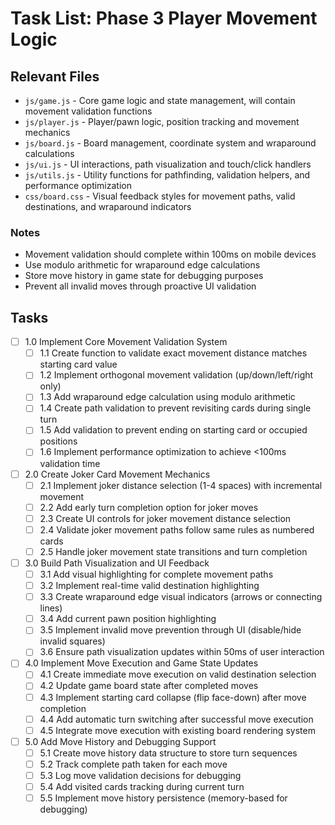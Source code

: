 # Task List: Phase 3 Player Movement Logic

## Relevant Files

- `js/game.js` - Core game logic and state management, will contain movement validation functions
- `js/player.js` - Player/pawn logic, position tracking and movement mechanics
- `js/board.js` - Board management, coordinate system and wraparound calculations
- `js/ui.js` - UI interactions, path visualization and touch/click handlers
- `js/utils.js` - Utility functions for pathfinding, validation helpers, and performance optimization
- `css/board.css` - Visual feedback styles for movement paths, valid destinations, and wraparound indicators

### Notes

- Movement validation should complete within 100ms on mobile devices
- Use modulo arithmetic for wraparound edge calculations
- Store move history in game state for debugging purposes
- Prevent all invalid moves through proactive UI validation

## Tasks

- [ ] 1.0 Implement Core Movement Validation System
  - [ ] 1.1 Create function to validate exact movement distance matches starting card value
  - [ ] 1.2 Implement orthogonal movement validation (up/down/left/right only)
  - [ ] 1.3 Add wraparound edge calculation using modulo arithmetic
  - [ ] 1.4 Create path validation to prevent revisiting cards during single turn
  - [ ] 1.5 Add validation to prevent ending on starting card or occupied positions
  - [ ] 1.6 Implement performance optimization to achieve <100ms validation time

- [ ] 2.0 Create Joker Card Movement Mechanics
  - [ ] 2.1 Implement joker distance selection (1-4 spaces) with incremental movement
  - [ ] 2.2 Add early turn completion option for joker moves
  - [ ] 2.3 Create UI controls for joker movement distance selection
  - [ ] 2.4 Validate joker movement paths follow same rules as numbered cards
  - [ ] 2.5 Handle joker movement state transitions and turn completion

- [ ] 3.0 Build Path Visualization and UI Feedback
  - [ ] 3.1 Add visual highlighting for complete movement paths
  - [ ] 3.2 Implement real-time valid destination highlighting
  - [ ] 3.3 Create wraparound edge visual indicators (arrows or connecting lines)
  - [ ] 3.4 Add current pawn position highlighting
  - [ ] 3.5 Implement invalid move prevention through UI (disable/hide invalid squares)
  - [ ] 3.6 Ensure path visualization updates within 50ms of user interaction

- [ ] 4.0 Implement Move Execution and Game State Updates
  - [ ] 4.1 Create immediate move execution on valid destination selection
  - [ ] 4.2 Update game board state after completed moves
  - [ ] 4.3 Implement starting card collapse (flip face-down) after move completion
  - [ ] 4.4 Add automatic turn switching after successful move execution
  - [ ] 4.5 Integrate move execution with existing board rendering system

- [ ] 5.0 Add Move History and Debugging Support
  - [ ] 5.1 Create move history data structure to store turn sequences
  - [ ] 5.2 Track complete path taken for each move
  - [ ] 5.3 Log move validation decisions for debugging
  - [ ] 5.4 Add visited cards tracking during current turn
  - [ ] 5.5 Implement move history persistence (memory-based for debugging)